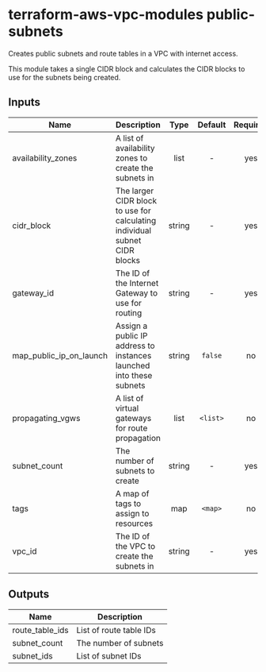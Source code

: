 # terraform-aws-vpc-modules public-subnets

Creates public subnets and route tables in a VPC with internet access.

This module takes a single CIDR block and calculates the CIDR blocks to use for the subnets being created.

## Inputs

| Name | Description | Type | Default | Required |
|------|-------------|:----:|:-----:|:-----:|
| availability_zones | A list of availability zones to create the subnets in | list | - | yes |
| cidr_block | The larger CIDR block to use for calculating individual subnet CIDR blocks | string | - | yes |
| gateway_id | The ID of the Internet Gateway to use for routing | string | - | yes |
| map_public_ip_on_launch | Assign a public IP address to instances launched into these subnets | string | `false` | no |
| propagating_vgws | A list of virtual gateways for route propagation | list | `<list>` | no |
| subnet_count | The number of subnets to create | string | - | yes |
| tags | A map of tags to assign to resources | map | `<map>` | no |
| vpc_id | The ID of the VPC to create the subnets in | string | - | yes |

## Outputs

| Name | Description |
|------|-------------|
| route_table_ids | List of route table IDs |
| subnet_count | The number of subnets |
| subnet_ids | List of subnet IDs |
